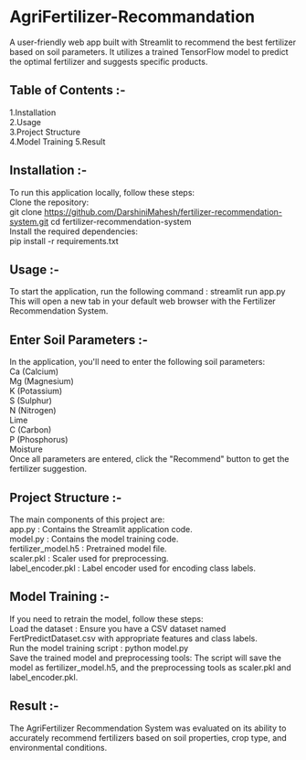 # AgriFertilizer-Recommandation
A user-friendly web app built with Streamlit to recommend the best fertilizer based on soil parameters. It utilizes a trained TensorFlow model to predict the optimal fertilizer and suggests specific products.

## Table of Contents :-
  1.Installation  
2.Usage  
3.Project Structure  
4.Model Training 
5.Result  

## Installation :-  
To run this application locally, follow these steps:  
Clone the repository:  
git clone https://github.com/DarshiniMahesh/fertilizer-recommendation-system.git
cd fertilizer-recommendation-system  
Install the required dependencies:  
pip install -r requirements.txt  

## Usage :-  
To start the application, run the following command : streamlit run app.py  
This will open a new tab in your default web browser with the Fertilizer Recommendation System.  

## Enter Soil Parameters :-  
In the application, you'll need to enter the following soil parameters:  
Ca (Calcium)  
Mg (Magnesium)  
K (Potassium)  
S (Sulphur)  
N (Nitrogen)  
Lime  
C (Carbon)  
P (Phosphorus)  
Moisture  
Once all parameters are entered, click the "Recommend" button to get the fertilizer suggestion.  

## Project Structure :-  
The main components of this project are:  
app.py : Contains the Streamlit application code.  
model.py : Contains the model training code.  
fertilizer_model.h5 : Pretrained model file.  
scaler.pkl : Scaler used for preprocessing.  
label_encoder.pkl : Label encoder used for encoding class labels.  

## Model Training :-  
If you need to retrain the model, follow these steps:  
Load the dataset : Ensure you have a CSV dataset named FertPredictDataset.csv with appropriate features and class labels.  
Run the model training script : python model.py  
Save the trained model and preprocessing tools: The script will save the model as fertilizer_model.h5, and the preprocessing tools as scaler.pkl and label_encoder.pkl.  

## Result :-
The AgriFertilizer Recommendation System was evaluated on its ability to accurately recommend fertilizers based on soil properties, crop type, and environmental conditions.
